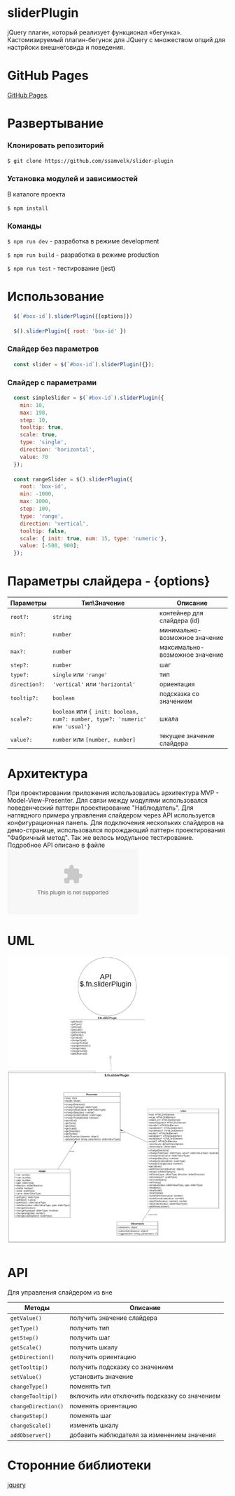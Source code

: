 # sliderPlugin

jQuery плагин, который реализует функционал «бегунка». 
Кастомизируемый плагин-бегунок для JQuery с множеством опций для настрйоки внешнеговида и поведения.

# GitHub Pages 

[GitHub Pages](https://ssamvelk.github.io/slider-plugin/).

# Развертывание

### Клонировать репозиторий

`$ git clone https://github.com/ssamvelk/slider-plugin`

### Установка модулей и зависимостей

В каталоге проекта

`$ npm install`

### Команды

`$ npm run dev` - разработка в режиме development

`$ npm run build` - разработка в режиме production

`$ npm run test` - тестирование (jest)

# Использование
```js
  $(`#box-id`).sliderPlugin({[options]})

  $().sliderPlugin({ root: 'box-id' })
```
### Слайдер без параметров
```js
  const slider = $(`#box-id`).sliderPlugin({});
```

### Слайдер с параметрами
```js
  const simpleSlider = $(`#box-id`).sliderPlugin({
    min: 10,
    max: 190,
    step: 10,
    tooltip: true,
    scale: true,
    type: 'single',
    direction: 'horizontal',
    value: 70
  });

  const rangeSlider = $().sliderPlugin({
    root: 'box-id',
    min: -1000,
    max: 1000,
    step: 100,
    type: 'range',
    direction: 'vertical',
    tooltip: false,
    scale: { init: true, num: 15, type: 'numeric'},
    value: [-500, 900];
  });
```  

# Параметры слайдера - {options}

| Параметры | Тип\Значение | Описание |
| ------ | ------ |------ |
| `root?:` | `string` | контейнер для слайдера (id) |
| `min?:` | `number` | минимально-возможное значение  |
| `max?:` | `number` | максимально-возможное значение  |
| `step?:` | `number` | шаг |
| `type?:` | `single` или `'range'` | тип |
| `direction?:` | `'vertical'` или `'horizontal'` | ориентация |
| `tooltip?:` | `boolean` | подсказка со значением |
| `scale?:` | `boolean` или `{ init: boolean, num?: number, type?: 'numeric' или 'usual'}` | шкала |
| `value?:` | `number` или `[number, number]` | текущее значение слайдера |

# Архитектура
  При проектировании приложения использовалась архитектура MVP - Model-View-Presenter. Для связи между модулями использовался поведенческий паттерн проектирование "Наблюдатель". Для наглядного примера управления слайдером через API используется конфигурационная панель. Для подключения нескольких слайдеров на демо-странице, использовался порождающий паттерн проектирования "Фабричный метод". Так же велось модульное тестирование. Подробное API описано в файле ![API](https://github.com/ssamvelk/slider-plugin/blob/master/src/assets/MVP-API.doc)

# UML
  ![UML Diagram](https://github.com/ssamvelk/slider-plugin/blob/master/src/assets/MVP.jpg)
  
# API

Для управления слайдером из вне

| Методы | Описание |
| ------ | ------ |
| `getValue()` | получить значение слайдера |
| `getType()` | получить тип |
| `getStep()` | получить шаг |
| `getScale()` | получить шкалу |
| `getDirection()` | получить ориентацию |
| `getTooltip()` | получить подсказку со значением |
| `setValue()` | установить значение |
| `changeType()` | поменять тип |
| `changeTooltip()` | включить или отключить подсказку со значением |
| `changeDirection()` | поменять ориентацию |
| `changeStep()` | поменять шаг |
| `changeScale()` | изменить шкалу |
| `addObserver()` | добавить наблюдателя за изменением значения |

# Сторонние библиотеки

<a href="https://jquery.com">jquery</a>